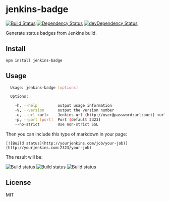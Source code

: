 # jenkins-badge
[![Build Status](https://travis-ci.org/neoziro/jenkins-badge.svg?branch=master)](https://travis-ci.org/neoziro/jenkins-badge)
[![Dependency Status](https://david-dm.org/neoziro/jenkins-badge.svg?theme=shields.io)](https://david-dm.org/neoziro/jenkins-badge)
[![devDependency Status](https://david-dm.org/neoziro/jenkins-badge/dev-status.svg?theme=shields.io)](https://david-dm.org/neoziro/jenkins-badge#info=devDependencies)

Generate status badges from Jenkins build.

## Install

```
npm install jenkins-badge
```

## Usage

```sh
  Usage: jenkins-badge [options]

  Options:

    -h, --help         output usage information
    -V, --version      output the version number
    -u, --url <url>    Jenkins url (http://user@password:url:port) <url>
    -p, --port [port]  Port (default 2323)
    --no-strict        Use non-strict SSL
```

Then you can include this type of markdown in your page:

```
[![Build status](http://yourjenkins.com/job/your-job)](http://yourjenkins.com:2323/your-job)
```

The result will be:

![Build status](http://img.shields.io/badge/job-passing-brightgreen.svg)
![Build status](http://img.shields.io/badge/job-failing-red.svg)
![Build status](http://img.shields.io/badge/job-unknown-lightgrey.svg)

## License

MIT